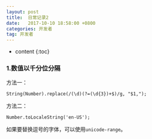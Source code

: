 ```yaml
---
layout: post
title:  日常记录2
date:   2017-10-10 18:58:00 +0800
categories: 开发者
tag: 开发者
---
```


* content
{:toc}

### 1.数值以千分位分隔

方法一：

	String(Number).replace(/(\d)(?=(\d{3})+$)/g, "$1,");

方法二：

	Number.toLocaleString('en-US');

如果要替换逗号的字体，可以使用`unicode-range`。